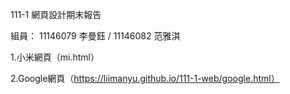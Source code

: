111-1 網頁設計期末報告

組員：
11146079 李曼鈺 / 11146082 范雅淇


1.小米網頁（mi.html） 

2.Google網頁（https://liimanyu.github.io/111-1-web/google.html）
